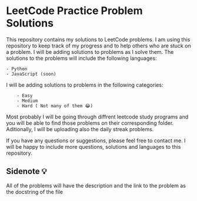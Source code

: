 # LeetCode Practice Problem Solutions


This repository contains my solutions to LeetCode problems. I am using this repository to keep track of my progress and to help others who are stuck on a problem. I will be adding solutions to problems as I solve them. The solutions to the problems will include the following languages:

    - Python
    - JavaScript (soon)

I will be adding solutions to problems in the following categories:
    
        - Easy 
        - Medium
        - Hard ( Not many of them 😂)
    

Most probably I will be going through diffrent leetcode study programs and you will be able to find those problems on their corresponding folder. Aditionally, I will be uploading also the daily streak problems.

If you have any questions or suggestions, please feel free to contact me. I will be happy to include more questions, solutions and languages to this repository.


## Sidenote 💡 

All of the problems will have the description and the link to the problem as the docstring of the file
   
